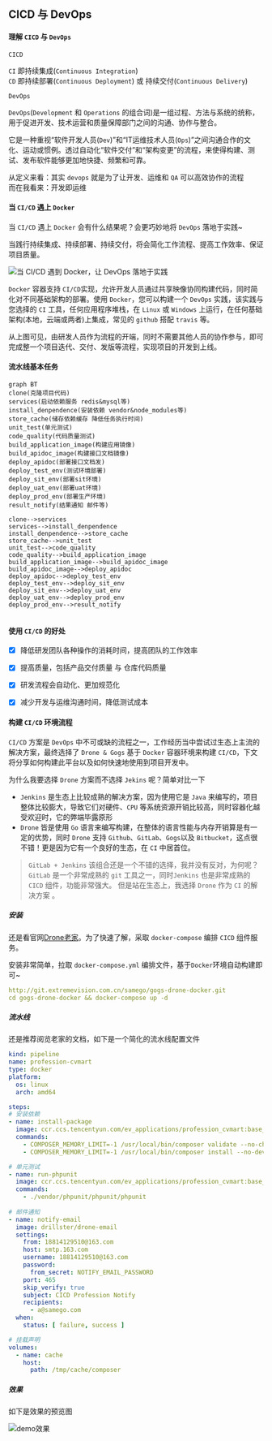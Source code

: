 ## CICD 与 DevOps

#### 理解 `CICD` 与 `DevOps` 

`CICD`   

`CI` 即持续集成(`Continuous Integration`)  
`CD` 即持续部署(`Continuous Deployment`) 或 持续交付(`Continuous Delivery`)



`DevOps` 

`DevOps`(`Development` 和 `Operations` 的组合词)是一组过程、方法与系统的统称，用于促进开发、技术运营和质量保障部门之间的沟通、协作与整合。  

它是一种重视“软件开发人员(`Dev`)”和“IT运维技术人员(`Ops`)”之间沟通合作的文化、运动或惯例。透过自动化“软件交付”和“架构变更”的流程，来使得构建、测试、发布软件能够更加地快捷、频繁和可靠。  



从定义来看：其实 `devops` 就是为了让开发、运维和 `QA` 可以高效协作的流程  
而在我看来：开发即运维



#### 当 `CI/CD` 遇上 `Docker`

当 `CI/CD` 遇上 `Docker` 会有什么结果呢？会更巧妙地将 `DevOps` 落地于实践~  

当践行持续集成、持续部署、持续交付，将会简化工作流程、提高工作效率、保证项目质量。



![当 CI/CD 遇到 Docker，让 DevOps 落地于实践](https://s1.ax1x.com/2020/09/21/wqVOJ0.png)



`Docker` 容器支持 `CI/CD`实现，允许开发人员通过共享映像协同构建代码，同时简化对不同基础架构的部署。使用 `Docker`，您可以构建一个 `DevOps` 实践，该实践与您选择的 `CI` 工具，任何应用程序堆栈，在 `Linux` 或 `Windows` 上运行，在任何基础架构(本地，云端或两者)上集成，常见的 `github` 搭配 `travis` 等。  



从上图可见，由研发人员作为流程的开端，同时不需要其他人员的协作参与，即可完成整一个项目迭代、交付、发版等流程，实现项目的开发到上线。  



#### 流水线基本任务

```mermaid
graph BT
clone(克隆项目代码)
services(启动依赖服务 redis&mysql等)
install_denpendence(安装依赖 vendor&node_modules等)
store_cache(储存依赖缓存 降低任务执行时间)
unit_test(单元测试)
code_quality(代码质量测试)
build_application_image(构建应用镜像)
build_apidoc_image(构建接口文档镜像)
deploy_apidoc(部署接口文档发)
deploy_test_env(测试环境部署)
deploy_sit_env(部署sit环境)
deploy_uat_env(部署uat环境)
deploy_prod_env(部署生产环境)
result_notify(结果通知 邮件等)

clone-->services
services-->install_denpendence
install_denpendence-->store_cache
store_cache-->unit_test
unit_test-->code_quality
code_quality-->build_application_image
build_application_image-->build_apidoc_image
build_apidoc_image-->deploy_apidoc
deploy_apidoc-->deploy_test_env
deploy_test_env-->deploy_sit_env
deploy_sit_env-->deploy_uat_env
deploy_uat_env-->deploy_prod_env
deploy_prod_env-->result_notify


```





#### 使用 `CI/CD` 的好处

- [x] 降低研发团队各种操作的消耗时间，提高团队的工作效率
- [x] 提高质量，包括产品交付质量 与 仓库代码质量
- [x] 研发流程会自动化、更加规范化
- [x] 减少开发与运维沟通时间，降低测试成本



#### 构建 `CI/CD` 环境流程

`CI/CD` 方案是 `DevOps` 中不可或缺的流程之一，工作经历当中尝试过生态上主流的解决方案，最终选择了 `Drone & Gogs` 基于 `Docker` 容器环境来构建 `CI/CD`，下文将分享如何构建此平台以及如何快速地使用到项目开发中。  



为什么我要选择 `Drone` 方案而不选择 `Jekins` 呢？简单对比一下

- `Jenkins` 是生态上比较成熟的解决方案，因为使用它是 `Java` 来编写的，项目整体比较膨大，导致它们对硬件、`CPU` 等系统资源开销比较高，同时容器化越受欢迎时，它的弊端毕露原形
- `Drone` 皆是使用 `Go` 语言来编写构建，在整体的语言性能与内存开销算是有一定的优势，同时 `Drone` 支持 `Github`、`GitLab`、`Gogs`以及 `Bitbucket`，这点很不错！更是因为它有一个良好的生态，在 `CI` 中居首位。

> `GitLab + Jenkins` 该组合还是一个不错的选择，我并没有反对，为何呢？`GitLab` 是一个非常成熟的 `git` 工具之一，同时`Jenkins` 也是非常成熟的 `CICD` 组件，功能非常强大。 但是站在生态上，我选择 `Drone` 作为 `CI` 的解决方案 。



##### 安装

还是看官网[Drone老家](https://drone.io)。为了快速了解，采取 `docker-compose` 编排 `CICD`  组件服务。  

安装非常简单，拉取 `docker-compose.yml` 编排文件，基于`Docker`环境自动构建即可~

```yaml
http://git.extremevision.com.cn/samego/gogs-drone-docker.git
cd gogs-drone-docker && docker-compose up -d
```



##### 流水线

还是推荐阅览老家的文档，如下是一个简化的流水线配置文件

```yaml
kind: pipeline
name: profession-cvmart
type: docker
platform:
  os: linux
  arch: amd64

steps:
# 安装依赖
- name: install-package
  image: ccr.ccs.tencentyun.com/ev_applications/profession_cvmart:base_1.0.0
  commands:
    - COMPOSER_MEMORY_LIMIT=-1 /usr/local/bin/composer validate --no-check-all --strict
    - COMPOSER_MEMORY_LIMIT=-1 /usr/local/bin/composer install --no-dev --prefer-dist --optimize-autoloader -vvv

# 单元测试
- name: run-phpunit
  image: ccr.ccs.tencentyun.com/ev_applications/profession_cvmart:base_1.0.0
  commands:
    - ./vendor/phpunit/phpunit/phpunit
  
# 邮件通知
- name: notify-email
  image: drillster/drone-email
  settings:
    from: 18814129510@163.com
    host: smtp.163.com
    username: 18814129510@163.com
    password:
      from_secret: NOTIFY_EMAIL_PASSWORD
    port: 465
    skip_verify: true
    subject: CICD Profession Notify
    recipients:
      - a@samego.com
  when:
    status: [ failure, success ]

# 挂载声明
volumes:
  - name: cache
    host:
      path: /tmp/cache/composer
```



##### 效果

如下是效果的预览图

![demo效果](https://s1.ax1x.com/2020/09/21/wqZVSK.png)



 



